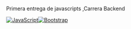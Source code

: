 
Primera entrega de javascripts ,Carrera Backend 




[![JavaScript](https://img.shields.io/badge/JavaScript-F7DF1E.svg?style=for-the-badge&logo=javascript&logoColor=black)](https://www.javascript.com/)[![Bootstrap](https://img.shields.io/badge/Bootstrap-7952B3.svg?style=for-the-badge&logo=bootstrap&logoColor=white)](https://getbootstrap.com/)
